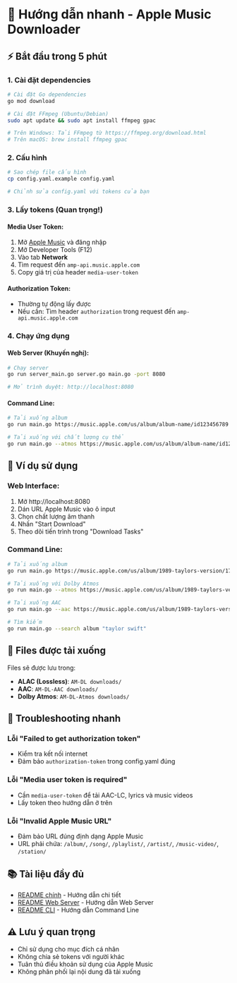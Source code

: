 # 🚀 Hướng dẫn nhanh - Apple Music Downloader

## ⚡ Bắt đầu trong 5 phút

### 1. Cài đặt dependencies

```bash
# Cài đặt Go dependencies
go mod download

# Cài đặt FFmpeg (Ubuntu/Debian)
sudo apt update && sudo apt install ffmpeg gpac

# Trên Windows: Tải FFmpeg từ https://ffmpeg.org/download.html
# Trên macOS: brew install ffmpeg gpac
```

### 2. Cấu hình

```bash
# Sao chép file cấu hình
cp config.yaml.example config.yaml

# Chỉnh sửa config.yaml với tokens của bạn
```

### 3. Lấy tokens (Quan trọng!)

#### Media User Token:
1. Mở [Apple Music](https://music.apple.com) và đăng nhập
2. Mở Developer Tools (F12)
3. Vào tab **Network**
4. Tìm request đến `amp-api.music.apple.com`
5. Copy giá trị của header `media-user-token`

#### Authorization Token:
- Thường tự động lấy được
- Nếu cần: Tìm header `authorization` trong request đến `amp-api.music.apple.com`

### 4. Chạy ứng dụng

#### Web Server (Khuyến nghị):
```bash
# Chạy server
go run server_main.go server.go main.go -port 8080

# Mở trình duyệt: http://localhost:8080
```

#### Command Line:
```bash
# Tải xuống album
go run main.go https://music.apple.com/us/album/album-name/id123456789

# Tải xuống với chất lượng cụ thể
go run main.go --atmos https://music.apple.com/us/album/album-name/id123456789
```

## 🎯 Ví dụ sử dụng

### Web Interface:
1. Mở http://localhost:8080
2. Dán URL Apple Music vào ô input
3. Chọn chất lượng âm thanh
4. Nhấn "Start Download"
5. Theo dõi tiến trình trong "Download Tasks"

### Command Line:
```bash
# Tải xuống album
go run main.go https://music.apple.com/us/album/1989-taylors-version/1713845538

# Tải xuống với Dolby Atmos
go run main.go --atmos https://music.apple.com/us/album/1989-taylors-version/1713845538

# Tải xuống AAC
go run main.go --aac https://music.apple.com/us/album/1989-taylors-version/1713845538

# Tìm kiếm
go run main.go --search album "taylor swift"
```

## 📁 Files được tải xuống

Files sẽ được lưu trong:
- **ALAC (Lossless)**: `AM-DL downloads/`
- **AAC**: `AM-DL-AAC downloads/`
- **Dolby Atmos**: `AM-DL-Atmos downloads/`

## 🔧 Troubleshooting nhanh

### Lỗi "Failed to get authorization token"
- Kiểm tra kết nối internet
- Đảm bảo `authorization-token` trong config.yaml đúng

### Lỗi "Media user token is required"
- Cần `media-user-token` để tải AAC-LC, lyrics và music videos
- Lấy token theo hướng dẫn ở trên

### Lỗi "Invalid Apple Music URL"
- Đảm bảo URL đúng định dạng Apple Music
- URL phải chứa: `/album/`, `/song/`, `/playlist/`, `/artist/`, `/music-video/`, `/station/`

## 📚 Tài liệu đầy đủ

- [README chính](README.md) - Hướng dẫn chi tiết
- [README Web Server](README-WEB.md) - Hướng dẫn Web Server
- [README CLI](README-CN.md) - Hướng dẫn Command Line

## ⚠️ Lưu ý quan trọng

- Chỉ sử dụng cho mục đích cá nhân
- Không chia sẻ tokens với người khác
- Tuân thủ điều khoản sử dụng của Apple Music
- Không phân phối lại nội dung đã tải xuống 